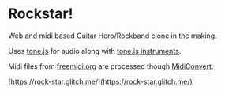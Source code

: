 Rockstar!
=========

Web and midi based Guitar Hero/Rockband clone in the making.

Uses [tone.js](https://tonejs.github.io/) for audio along with [tone.js instruments](https://github.com/nbrosowsky/tonejs-instruments).

Midi files from [freemidi.org](https://freemidi.org/) are processed though [MidiConvert](https://tonejs.github.io/MidiConvert/).

[https://rock-star.glitch.me/](https://rock-star.glitch.me/)